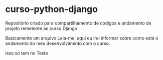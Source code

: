 # curso-python-django
Repositório criado para compartilhamento de códigos e andamento de projeto remetente ao curso Django

Basicamente um arquivo Leia-me, aqui eu irei informar sobre como está o andamento do meu desenvolvimento com o curso.

Isso só tem no Teste
